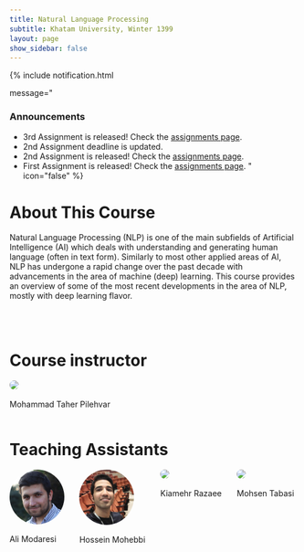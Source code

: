 ```yaml
---
title: Natural Language Processing
subtitle: Khatam University, Winter 1399
layout: page
show_sidebar: false
---
```


{% include notification.html

message="
### Announcements
* 3rd Assignment is released! Check the [assignments page](assignments).
* 2nd Assignment deadline is updated.
* 2nd Assignment is released! Check the [assignments page](assignments).
* First Assignment is released! Check the [assignments page](assignments).
" 
icon="false"
%}

# About This Course

Natural Language Processing (NLP) is one of the main subfields of Artificial Intelligence (AI) which deals with understanding and generating human language (often in text form). Similarly to most other applied areas of AI, NLP has undergone a rapid change over the past decade with advancements in the area of machine (deep) learning. This course provides an overview of some of the most recent developments in the area of NLP, mostly with deep learning flavor.


<div class="container">
 <br><br>
 
 <div class="columns is-multiline">            
  <div class="column is-4">
   <h1>
    Course instructor
   </h1>
   <div class="columns is-multiline">
    <div class="column is-6 has-text-centered">
     <img src="assets/img/taher.jpg" height="auto" width="96" style="border-radius:100%">
     <p class="subtitle is-5">Mohammad Taher Pilehvar</p>
    </div>
   </div>
  </div>
 </div>
 
 <div class="columns is-multiline">        
 
  <div class="column is-6">
   <h1>
    Teaching Assistants
   </h1>
   <div class="columns is-multiline">
    <div class="column is-3 has-text-centered">
     <img src="assets/img/ali.png" height="auto" width="96" style="border-radius:100%">
     <p class="subtitle is-4">Ali Modaresi</p>
    </div>
    <div class="column is-3 has-text-centered">
     <img src="assets/img/hossein.jpg" height="auto" width="96" style="border-radius:100%">
     <p class="subtitle is-4">Hossein Mohebbi</p>
    </div>
    <div class="column is-3 has-text-centered">
     <img src="assets/img/kiamehr.jpg" height="auto" width="96" style="border-radius:100%">
     <p class="subtitle is-4">Kiamehr Razaee</p>
    </div>
    <div class="column is-3 has-text-centered">
     <img src="assets/img/mohsen.jpg" height="auto" width="96" style="border-radius:100%">
     <p class="subtitle is-4">Mohsen Tabasi</p>
    </div>
   </div>
   </div>
   </div>
 
</div>
